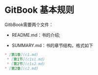 # GitBook 基本规则

GitbBook需要两个文件：

* README.md：书的介绍;

* SUMMARY.md：书的章节结构，格式如下

```markdown
* [第1章](c1.md)
 * [第1节](c1s1.md)
 * [第2节](c1s2.md)
* [第2章](c2.md)
```
